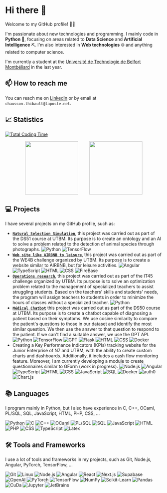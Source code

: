 # Hi there 👋

Welcome to my GitHub profile! 👋🏼

I'm passionate about new technologies and programming. I mainly code in **Python** 🐍, focusing on areas related to
**Data Science** and **Artificial Intelligence** ⛏. I'm also interested in **Web technologies** 🌐 and anything related
to
computer science.

I'm currently a student at the [Université de Technologie de Belfort Montbéliard](https://www.utbm.fr/) in the last
year.

## 📫 How to reach me

You can reach me on [LinkedIn](https://www.linkedin.com/in/thibault-chausson/) or by email
at `chausson.thibault@laposte.net`.

## 📈 Statistics

[![Total Coding Time](https://wakatime.com/badge/user/018d7113-d2bf-4e97-ba7a-7766b261c1fa.svg)](https://wakatime.com/@018d7113-d2bf-4e97-ba7a-7766b261c1fa)

<div style="text-align: center">
    <span>&emsp;&emsp;</span>
    <img height="170px" src="https://github-readme-stats.vercel.app/api?username=jax-hax&hide_border=true&show_icons=true&include_all_commits=true&count_private=true&line_height=21&text_color=000&icon_color=000&bg_color=0,ea6161,ffc64d,fffc4d,52fa5a&theme=graywhite" />
    <span>&emsp;&emsp;</span>
    <img height="170px" src="https://github-readme-stats.vercel.app/api/top-langs/?username=jax-hax&hide=jupyter%20notebook&hide_border=true&layout=compact&langs_count=6&exclude_repo=comp426,Redventures-Movie-Quotes&text_color=000&icon_color=fff&bg_color=0,52fa5a,4dfcff,c64dff&theme=graywhite" />
    <span>&emsp;&emsp;</span>
</div>

## 💻 Projects

I have several projects on my GitHub profile, such as:

- [**`Natural Selection Simulation`**](https://github.com/Jax-Hax/Natural-Selection), this project was carried out as part of the
  DS51 course at UTBM. Its purpose is to create an ontology and an AI to solve a problem related to the detection of
  animal species through
  photographs. ![Python](https://img.shields.io/badge/-Python-000?&logo=Python) ![TensorFlow](https://img.shields.io/badge/-TensorFlow-000?&logo=TensorFlow)
- [**`Web site like AIRBNB to leisure`**](https://github.com/thibault-chausson/projetWE4B), this project was carried out
  as part of the WE4B challenge organized by UTBM. Its purpose is to create a website similar to AIRBNB, but for
  leisure
  activities. ![Angular](https://img.shields.io/badge/-Angular-000?&logo=angular) ![TypeScript](https://img.shields.io/badge/-TypeScript-000?&logo=typescript) ![HTML](https://img.shields.io/badge/-HTML-000?&logo=html5) ![CSS](https://img.shields.io/badge/-CSS-000?&logo=css3) ![FireBase](https://img.shields.io/badge/-FireBase-000?&logo=FireBase)
- [**`Operations research`**](https://github.com/thibault-chausson/challengeIT45), this project was carried out as part
  of the IT45 challenge organized by UTBM. Its purpose is to solve an optimization problem related to the management of
  specialized teachers to assist struggling students. Based on the teachers' skills and students' needs, the program
  will assign teachers to students in order to minimize the hours of classes without a specialized
  teacher. ![Python](https://img.shields.io/badge/-Python-000?&logo=Python)
- [**`Médical Chatbot`**](https://github.com/thibault-chausson/ds50-project) this project was carried out as part of the DS50
  course at UTBM. Its purpose is to create a chatbot capable of diagnosing a patient based on their symptoms. We use
  cosine similarity to compare the patient's questions to those in our dataset and identify the most similar question.
  We then use the answer to that question to respond to the patient. If we can't find a suitable answer, we use the GPT
  API. ![Python](https://img.shields.io/badge/-Python-000?&logo=Python) ![TensorFlow](https://img.shields.io/badge/-TensorFlow-000?&logo=TensorFlow) ![GPT](https://img.shields.io/badge/-GPT-000?&logo=openai) ![Flask](https://img.shields.io/badge/-Flask-000?&logo=flask) ![HTML](https://img.shields.io/badge/-HTML-000?&logo=html5) ![CSS](https://img.shields.io/badge/-CSS-000?&logo=css3) ![Docker](https://img.shields.io/badge/-Docker-000?&logo=Docker)
- Creating a Key Performance Indicators (KPIs) tracking website for the Junior Enterprise of N7 and UTBM, with the
  ability to create custom charts and dashboards. Additionally, it includes a cash flow monitoring feature. Moreover, I
  am currently developing a module to create questionnaires similar to GForm (work in
  progress). ![Node.js](https://img.shields.io/badge/-Node.js-000?&logo=node.js) ![Angular](https://img.shields.io/badge/-Angular-000?&logo=angular) ![TypeScript](https://img.shields.io/badge/-TypeScript-000?&logo=typescript) ![HTML](https://img.shields.io/badge/-HTML-000?&logo=html5) ![CSS](https://img.shields.io/badge/-CSS-000?&logo=css3) ![JavaScript](https://img.shields.io/badge/-JavaScript-000?&logo=JavaScript) ![SQL](https://img.shields.io/badge/-SQL-000?&logo=MySQL) ![Docker](https://img.shields.io/badge/-Docker-000?&logo=Docker) ![auth0](https://img.shields.io/badge/-auth0-000?&logo=auth0) ![Chart.js](https://img.shields.io/badge/-Chart.js-000?&logo=chart.js)

## 📚 Languages

I program mainly in Python, but I also have experience in C, C++, OCaml, PL/SQL, SQL, JavaScript, HTML, PHP, CSS, ...

![Python](https://img.shields.io/badge/-Python-000?&logo=Python)
![C](https://img.shields.io/badge/-C-000?&logo=C)
![C++](https://img.shields.io/badge/-C++-000?&logo=cplusplus)
![OCaml](https://img.shields.io/badge/-OCaml-000?&logo=ocaml)
![PL/SQL](https://img.shields.io/badge/-PL/SQL-000?&logo=Oracle)
![SQL](https://img.shields.io/badge/-SQL-000?&logo=MySQL)
![JavaScript](https://img.shields.io/badge/-JavaScript-000?&logo=JavaScript)
![HTML](https://img.shields.io/badge/-HTML-000?&logo=html5)
![PHP](https://img.shields.io/badge/-PHP-000?&logo=php)
![CSS](https://img.shields.io/badge/-CSS-000?&logo=css3)
![TypeScript](https://img.shields.io/badge/-TypeScript-000?&logo=typescript)
![Latex](https://img.shields.io/badge/-LaTeX-000?&logo=latex)

## 🛠 Tools and Frameworks

I use a lot of tools and frameworks in my projects, such as Git, Node.js, Angular, PyTorch, TensorFlow, ...

![Git](https://img.shields.io/badge/-Git-000?&logo=Git)
![Linux](https://img.shields.io/badge/-Linux-000?&logo=Linux)
![Node.js](https://img.shields.io/badge/-Node.js-000?&logo=node.js)
![Angular](https://img.shields.io/badge/-Angular-000?&logo=angular)
![React](https://img.shields.io/badge/-React-000?&logo=react)
![Next.js](https://img.shields.io/badge/-Next.js-000?&logo=next.js)
![Supabase](https://img.shields.io/badge/-Supabase-000?&logo=supabase)
![OpenAI](https://img.shields.io/badge/-OpenAI-000?&logo=openai)
![PyTorch](https://img.shields.io/badge/-PyTorch-000?&logo=PyTorch)
![TensorFlow](https://img.shields.io/badge/-TensorFlow-000?&logo=TensorFlow)
![NumPy](https://img.shields.io/badge/-NumPy-000?&logo=numpy)
![Scikit-Learn](https://img.shields.io/badge/-ScikitLearn-000?&logo=scikitlearn)
![Pandas](https://img.shields.io/badge/-Pandas-000?&logo=pandas)
![CuDa](https://img.shields.io/badge/-CuDa-000?&logo=nvidia)
![Jupyter](https://img.shields.io/badge/-Jupyter-000?&logo=Jupyter)
![JetBrains](https://img.shields.io/badge/-JetBrains-000?&logo=JetBrains)
